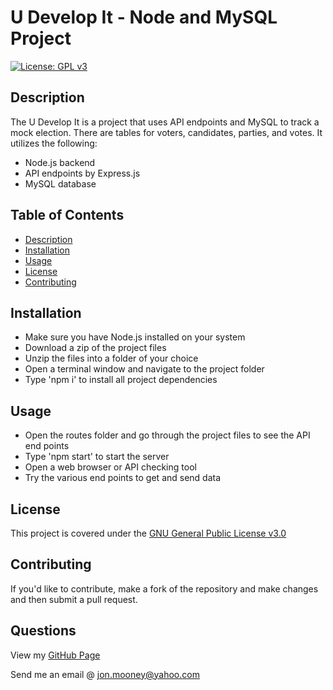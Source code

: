 # U Develop It - Node and MySQL Project
[![License: GPL v3](https://img.shields.io/badge/License-GPLv3-blue.svg)](https://www.gnu.org/licenses/)

## Description

The U Develop It is a project that uses API endpoints and MySQL to track a mock election. There are tables for voters, candidates, parties, and votes. It utilizes the following:

- Node.js backend
- API endpoints by Express.js
- MySQL database

## Table of Contents

- [Description](#description)
- [Installation](#installation)
- [Usage](#usage)
- [License](#license)
- [Contributing](#contributing)

## Installation

- Make sure you have Node.js installed on your system
- Download a zip of the project files
- Unzip the files into a folder of your choice
- Open a terminal window and navigate to the project folder
- Type 'npm i' to install all project dependencies

## Usage

- Open the routes folder and go through the project files to see the API end points
- Type 'npm start' to start the server
- Open a web browser or API checking tool
- Try the various end points to get and send data

## License

This project is covered under the [GNU General Public License v3.0](https://www.gnu.org/licenses/)

## Contributing

If you'd like to contribute, make a fork of the repository and make changes and then submit a pull request.

## Questions

View my [GitHub Page](https://github.com/JonMooney)

Send me an email @ [jon.mooney@yahoo.com](mailto:jon.mooney@yahoo.com)
